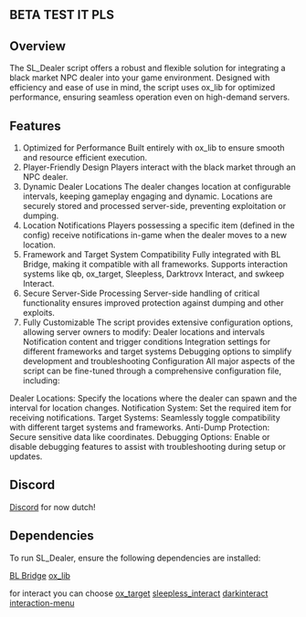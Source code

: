 
## BETA TEST IT PLS


## Overview
The SL_Dealer script offers a robust and flexible solution for integrating a black market NPC dealer into your game environment. Designed with efficiency and ease of use in mind, the script uses ox_lib for optimized performance, ensuring seamless operation even on high-demand servers.

## Features
1. Optimized for Performance
Built entirely with ox_lib to ensure smooth and resource efficient execution.
2. Player-Friendly Design
Players interact with the black market through an NPC dealer.
3. Dynamic Dealer Locations
The dealer changes location at configurable intervals, keeping gameplay engaging and dynamic.
Locations are securely stored and processed server-side, preventing exploitation or dumping.
4. Location Notifications
Players possessing a specific item (defined in the config) receive notifications  in-game when the dealer moves to a new location.
5. Framework and Target System Compatibility
Fully integrated with BL Bridge, making it compatible with all frameworks.
Supports interaction systems like qb, ox_target, Sleepless, Darktrovx Interact, and swkeep Interact.
6. Secure Server-Side Processing
Server-side handling of critical functionality ensures improved protection against dumping and other exploits.
7. Fully Customizable
The script provides extensive configuration options, allowing server owners to modify:
Dealer locations and intervals
Notification content and trigger conditions
Integration settings for different frameworks and target systems
Debugging options to simplify development and troubleshooting
Configuration
All major aspects of the script can be fine-tuned through a comprehensive configuration file, including:

Dealer Locations: Specify the locations where the dealer can spawn and the interval for location changes.
Notification System: Set the required item for receiving notifications.
Target Systems: Seamlessly toggle compatibility with different target systems and frameworks.
Anti-Dump Protection: Secure sensitive data like coordinates.
Debugging Options: Enable or disable debugging features to assist with troubleshooting during setup or updates.
## Discord
[Discord](https://discord.gg/VGTmjNdN5e) for now dutch!
## Dependencies
To run SL_Dealer, ensure the following dependencies are installed:

[BL Bridge](https://github.com/Byte-Labs-Studio/bl_bridge)
[ox_lib](https://github.com/overextended/ox_lib)

for interact you can choose
[ox_target](https://github.com/overextended/ox_target)
[sleepless_interact](https://github.com/Sleepless-Development/sleepless_interact)
[darkinteract](https://github.com/darktrovx/interact)
[interaction-menu](https://github.com/swkeep/interaction-menu)



